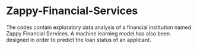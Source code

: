 # Zappy-Financial-Services
The codes contain exploratory data analysis of a financial institution named Zappy Financial Services. A machine learning model has also been designed in order to predict the loan status of an applicant. 
